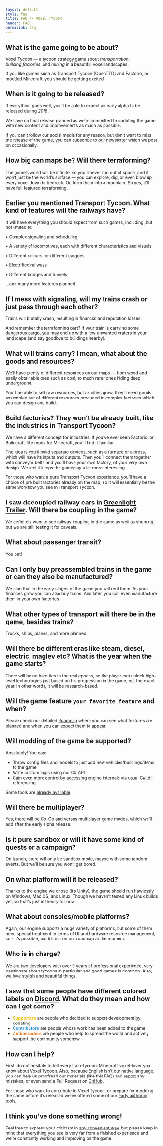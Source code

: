 ```yaml
---
layout: default
style: faq
title: FAQ // VOXEL TYCOON
header: FAQ
permalink: faq
---
```


## What is the game going to be about?

Voxel Tycoon — a tycoon strategy game about *transportation*, *building&nbsp;factories*, and *mining* in a beautiful voxel landscapes.

If you like games such as Transport Tycoon (OpenTTD) and Factorio, or modded Minecraft, you should be getting excited.

## When is it going to be released?

If everything goes well, you’ll be able to expect an early alpha to be released during *2018*.

We have no final release planned as we’re committed to updating the game with new content and improvements as much as possible.

If you can’t follow our social media for any reason, but don’t want to miss the release of the game, you can subscribe to [our newsletter]({{site.newsletter_url}}) which we post on occasionally.

## How big can maps be? Will there terraforming?

The game’s world will be infinite, so you’ll never run out of space, and it won’t just be the world’s surface — you can explore, dig, or even blow up every voxel down to bedrock. Or, form them into a mountain. So yes, it’ll have full featured terraforming.

## Earlier you mentioned Transport Tycoon. What kind of features will the railways have?

It will have everything you should expect from such games, including, but not limited to:

• Complex signaling and scheduling

• A variety of locomotives, each with different characteristics and visuals

• Different railcars for different cargoes

• Electrified railways

• Different bridges and tunnels

…and many more features planned

## If I mess with signaling, will my trains crash or just pass through each other?

Trains will brutally crash, resulting in financial and reputation losses.

And remember the terraforming part? If your train is carrying some dangerous cargo, you may end up with a few unwanted craters in your landscape (and say goodbye to buildings nearby).

## What will trains carry? I mean, what about the goods and resources?

We’ll have plenty of different resources on our maps — from wood and easily obtainable ores such as coal, to much rarer ones hiding deep underground.

You’ll be able to sell raw resources, but as cities grow, they’ll need goods assembled out of different resources produced in complex factories which you can design and build.

## Build factories? They won’t be already built, like the industries in Transport Tycoon?

We have a different concept for industries. If you’ve ever seen Factorio, or Buildcraft-like mods for Minecraft, you’ll find it familiar.

The idea is you’ll build separate devices, such as a furnace or a press, which will have its inputs and outputs. Then you’ll connect them together with conveyor belts and you’ll have your own factory, of your very own design. We feel it keeps the gameplay a lot more interesting.

For those who want a pure Transport Tycoon experience, you’ll have a choice of pre built factories already on the map, so it will essentially be the same workflow you see in Transport Tycoon.

## I saw decoupled railway cars in [Greenlight Trailer](https://youtu.be/u1kRZKu3NAc?t=51). Will there be coupling in the game?

We definitely want to see railway coupling in the game as well as shunting, but we are still testing it for caveats.

## What about passenger transit?

You bet!

## Can I only buy preassembled trains in the game or can they also be manufactured? 

We plan that in the early stages of the game you will rent them. As your finances grow you can also buy trains. And later, you can even manufacture them in your own factories.

## What other types of transport will there be in the game, besides trains?

Trucks, ships, planes, and more planned.

## Will there be different eras like steam, diesel, electric, maglev etc? What is the year when the game starts?

There will be no hard ties to the real epochs, so the player can unlock high-level technologies just based on his progression in the game, not the exact year. In other words, it will be research-based.

## Will the game feature `your favorite feature` and when?

Please check our detailed [Roadmap](https://trello.com/b/3susroHe/vt-roadmap) where you can see what features are planned and when you can expect them to appear.

## Will modding of the game be supported?

Absolutely! You can: 

* Throw config files and models to just add new vehicles/buildings/items to the game
* Write custom logic using our C# API
* Gain even more control by accessing engine internals via usual C# .dll referencing

Some tools are [already available](/sdk).


## Will there be multiplayer?

Yes, there will be Co-Op and versus multiplayer game modes, which we’ll add after the early alpha release.

## Is it pure sandbox or will it have some kind of quests or a campaign?

On launch, there will only be sandbox mode, maybe with some random events. But we’ll be sure you won’t get bored.

## On what platform will it be released?

Thanks to the engine we chose (it’s Unity), the game should run flawlessly on Windows, Mac OS, and Linux. Though we haven’t tested any Linux builds yet, so that's just in theory for now.

## What about consoles/mobile platforms?

Again, our engine supports a huge variety of platforms, but some of them need special treatment in terms of UI and hardware resource management, so - it’s possible, but it’s not on our roadmap at the moment.

## Who is in charge?

We are two developers with over 9 years of professional experience, very passionate about tycoons in particular and good games in common.
Also, we love stylish and beautiful things.

## I saw that some people have different colored labels on [Discord](//discord.gg/64KPWd5). What do they mean and how can I get some?

* <b class="bold-en" style="color: #f1c40f">Supporters</b> are people who decided to support development [by donating](/donate)
* <b class="bold-en" style="color: #3498db">Contributors</b> are people whose work has been added to the game
* <b class="bold-en" style="color: #e67e22">Ambassadors</b> are people who help to spread the world and actively support the community somehow

## How can I help?

First, do not hesitate to tell every train-tycoon-Minecraft-voxel-lover you know about Voxel Tycoon. Also, because English isn’t our native language, you can help us proofread our materials (like this FAQ) and [report](/contacts) any mistakes, or even send a Pull Request on <a href="//github.com/andrewpey/vtland">GitHub</a>.

For those who want to contribute to Voxel Tycoon, or prepare for modding the game before it’s released we’ve offered some of our [early authoring tools](/sdk).

## I think you’ve done something wrong!

Feel free to express your criticism in [any convenient way](/contacts), but please keep in mind that everything you see is very far from a finished experience and we’re constantly working and improving on the game.

<script>
    $('h2').click(function() { $(this).nextUntil('h2', 'p, ul').toggle(); });
    $('h2').nextUntil('h2', 'p, ul').toggle();
</script>
